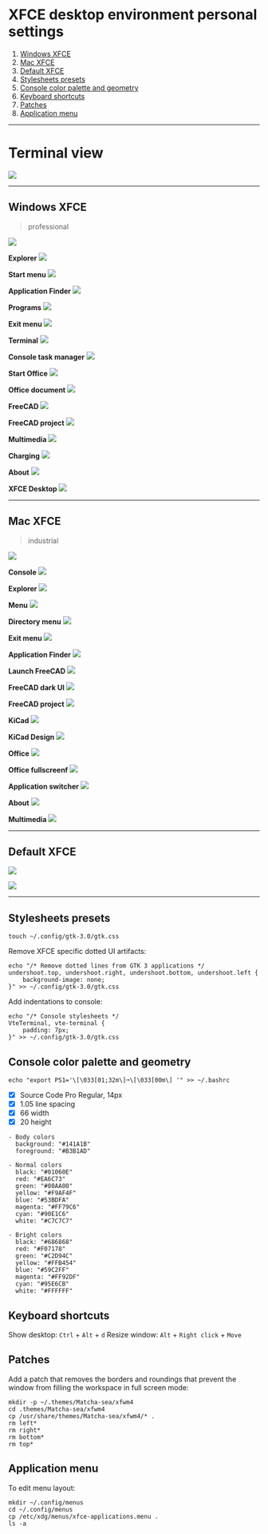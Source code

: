 # XFCE desktop environment personal settings

1. [Windows XFCE](#windows-xfce)
2. [Mac XFCE](#mac-xfce)
3. [Default XFCE](#default-xfce)
4. [Stylesheets presets](#stylesheets-presets)
5. [Console color palette and geometry](#console-color-palette-and-geometry)
6. [Keyboard shortcuts](#keyboard-shortcuts)
7. [Patches](#patches)
8. [Application menu](#application-menu)

---

# Terminal view

![](minimal/console.png)

---

## Windows XFCE
> professional

![](minimal/win/desktop.png)

**Explorer**
![](minimal/win/explorer.png)

**Start menu**
![](minimal/win/menu.png)

**Application Finder**
![](minimal/win/menu-find.png)

**Programs**
![](minimal/win/programs.png)

**Exit menu**
![](minimal/win/menu-exit.png)

**Terminal**
![](minimal/win/terminal.png)

**Console task manager**
![](minimal/win/terminal-htop.png)

**Start Office**
![](minimal/win/office-start.png)

**Office document**
![](minimal/win/office-document.png)

**FreeCAD**
![](minimal/win/freecad-start.png)

**FreeCAD project**
![](minimal/win/freecad-project.png)

**Multimedia**
![](minimal/win/multimedia.png)

**Charging**
![](minimal/win/charging.png)

**About**
![](minimal/win/terminal-screenfetch.png)

**XFCE Desktop**
![](minimal/win/xfce.png)

---

## Mac XFCE
> industrial

![](minimal/mac/desktop.png)

**Console**
![](minimal/mac/console-ls.png)

**Explorer**
![](minimal/mac/explorer.png)

**Menu**
![](minimal/mac/menu.png)

**Directory menu**
![](minimal/mac/menu-dirs.png)

**Exit menu**
![](minimal/mac/menu-exit.png)

**Application Finder**
![](minimal/mac/menu-find.png)

**Launch FreeCAD**
![](minimal/mac/freecad-start.png)

**FreeCAD dark UI**
![](minimal/mac/freecad-documents.png)

**FreeCAD project**
![](minimal/mac/freecad-pro.png)

**KiCad**
![](minimal/mac/kicad.png)

**KiCad Design**
![](minimal/mac/kicad2.png)

**Office**
![](minimal/mac/office-1.png)

**Office fullscreenf**
![](minimal/mac/office-2.png)

**Application switcher**
![](minimal/mac/alt-tab-switcher.png)

**About**
![](minimal/mac/console.png)

**Multimedia**
![](minimal/mac/multimedia.png)

---

## Default XFCE

![](minimal/default/desktop.png)

![](minimal/default/workspace.png)

---

## Stylesheets presets

```
touch ~/.config/gtk-3.0/gtk.css
```

Remove XFCE specific dotted UI artifacts:

```
echo "/* Remove dotted lines from GTK 3 applications */
undershoot.top, undershoot.right, undershoot.bottom, undershoot.left {
	background-image: none;
}" >> ~/.config/gtk-3.0/gtk.css
```

Add indentations to console:

```
echo "/* Console stylesheets */
VteTerminal, vte-terminal {
	padding: 7px;
}" >> ~/.config/gtk-3.0/gtk.css
```

## Console color palette and geometry

```
echo "export PS1='\[\033[01;32m\]➞\[\033[00m\] '" >> ~/.bashrc
```

- [x] Source Code Pro Regular, 14px
- [x] 1.05 line spacing
- [x] 66 width
- [x] 20 height

```
- Body colors
  background: "#141A1B"
  foreground: "#B3B1AD"

- Normal colors
  black: "#01060E"
  red: "#EA6C73"
  green: "#00AA00"
  yellow: "#F9AF4F"
  blue: "#53BDFA"
  magenta: "#FF79C6"
  cyan: "#90E1C6"
  white: "#C7C7C7"

- Bright colors
  black: "#686868"
  red: "#F07178"
  green: "#C2D94C"
  yellow: "#FFB454"
  blue: "#59C2FF"
  magenta: "#FF92DF"
  cyan: "#95E6CB"
  white: "#FFFFFF"
```

## Keyboard shortcuts

Show desktop: `Ctrl` + `Alt` + `d`
Resize window: `Alt` + `Right click` + `Move`


## Patches

Add a patch that removes the borders and roundings that prevent the window from filling the workspace in full screen mode:

```
mkdir -p ~/.themes/Matcha-sea/xfwm4
cd .themes/Matcha-sea/xfwm4
cp /usr/share/themes/Matcha-sea/xfwm4/* .
rm left*
rm right*
rm bottom*
rm top*
```

## Application menu

To edit menu layout:

```
mkdir ~/.config/menus
cd ~/.config/menus
cp /etc/xdg/menus/xfce-applications.menu .
ls -a
```